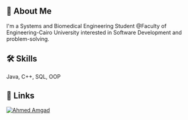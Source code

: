 
## 🚀 About Me
I'm a Systems and Biomedical Engineering Student @Faculty of Engineering-Cairo University interested in Software Development and problem-solving.


## 🛠 Skills
Java, C++, SQL, OOP


## 🔗 Links
[![Ahmed Amgad](https://img.shields.io/badge/linkedin-0A66C2?style=for-the-badge&logo=linkedin&logoColor=white)](https://www.linkedin.com/in/engineer-ahmed-amgad/)

